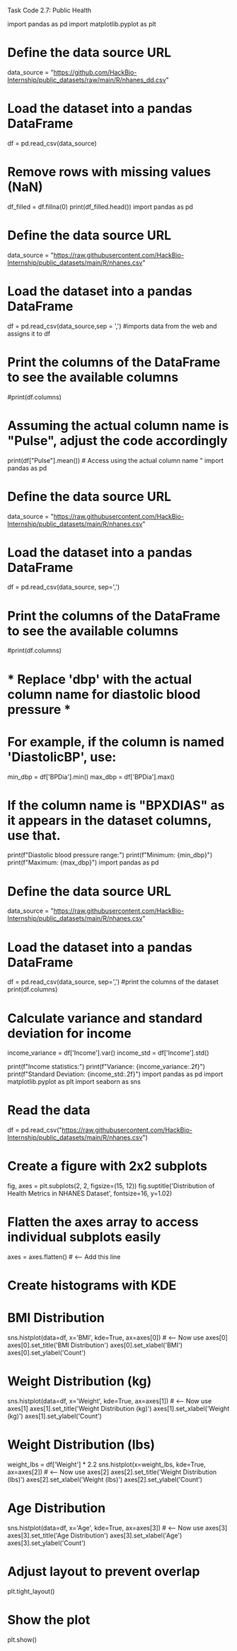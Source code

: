Task Code 2.7:
Public Health

import pandas as pd
import matplotlib.pyplot as plt

# Define the data source URL
data_source = "https://github.com/HackBio-Internship/public_datasets/raw/main/R/nhanes_dd.csv"

# Load the dataset into a pandas DataFrame
df = pd.read_csv(data_source)

# Remove rows with missing values (NaN)
df_filled = df.fillna(0)
print(df_filled.head())
import pandas as pd

# Define the data source URL
data_source = "https://raw.githubusercontent.com/HackBio-Internship/public_datasets/main/R/nhanes.csv"

# Load the dataset into a pandas DataFrame
df = pd.read_csv(data_source,sep = ',') #imports data from the web and assigns it to df

# Print the columns of the DataFrame to see the available columns
#print(df.columns)

# Assuming the actual column name is "Pulse", adjust the code accordingly
print(df["Pulse"].mean()) # Access using the actual column name "
import pandas as pd

# Define the data source URL
data_source = "https://raw.githubusercontent.com/HackBio-Internship/public_datasets/main/R/nhanes.csv"

# Load the dataset into a pandas DataFrame
df = pd.read_csv(data_source, sep=',')

# Print the columns of the DataFrame to see the available columns
#print(df.columns)

# * Replace 'dbp' with the actual column name for diastolic blood pressure *
# For example, if the column is named 'DiastolicBP', use:
min_dbp = df['BPDia'].min()
max_dbp = df['BPDia'].max()
# If the column name is "BPXDIAS" as it appears in the dataset columns, use that.

print(f"Diastolic blood pressure range:")
print(f"Minimum: {min_dbp}")
print(f"Maximum: {max_dbp}")
import pandas as pd

# Define the data source URL
data_source = "https://raw.githubusercontent.com/HackBio-Internship/public_datasets/main/R/nhanes.csv"

# Load the dataset into a pandas DataFrame
df = pd.read_csv(data_source, sep=',')
#print the columns of the dataset
print(df.columns)

# Calculate variance and standard deviation for income
income_variance = df['Income'].var()
income_std = df['Income'].std()

print(f"Income statistics:")
print(f"Variance: {income_variance:.2f}")
print(f"Standard Deviation: {income_std:.2f}")
import pandas as pd
import matplotlib.pyplot as plt
import seaborn as sns

# Read the data
df = pd.read_csv("https://raw.githubusercontent.com/HackBio-Internship/public_datasets/main/R/nhanes.csv")

# Create a figure with 2x2 subplots
fig, axes = plt.subplots(2, 2, figsize=(15, 12))
fig.suptitle('Distribution of Health Metrics in NHANES Dataset', fontsize=16, y=1.02)

# Flatten the axes array to access individual subplots easily
axes = axes.flatten()  # <-- Add this line

# Create histograms with KDE
# BMI Distribution
sns.histplot(data=df, x='BMI', kde=True, ax=axes[0])  # <-- Now use axes[0]
axes[0].set_title('BMI Distribution')
axes[0].set_xlabel('BMI')
axes[0].set_ylabel('Count')
# Weight Distribution (kg)
sns.histplot(data=df, x='Weight', kde=True, ax=axes[1]) # <-- Now use axes[1]
axes[1].set_title('Weight Distribution (kg)')
axes[1].set_xlabel('Weight (kg)')
axes[1].set_ylabel('Count')

# Weight Distribution (lbs)
weight_lbs = df['Weight'] * 2.2
sns.histplot(x=weight_lbs, kde=True, ax=axes[2]) # <-- Now use axes[2]
axes[2].set_title('Weight Distribution (lbs)')
axes[2].set_xlabel('Weight (lbs)')
axes[2].set_ylabel('Count')

# Age Distribution
sns.histplot(data=df, x='Age', kde=True, ax=axes[3]) # <-- Now use axes[3]
axes[3].set_title('Age Distribution')
axes[3].set_xlabel('Age')
axes[3].set_ylabel('Count')

# Adjust layout to prevent overlap
plt.tight_layout()

# Show the plot
plt.show()
